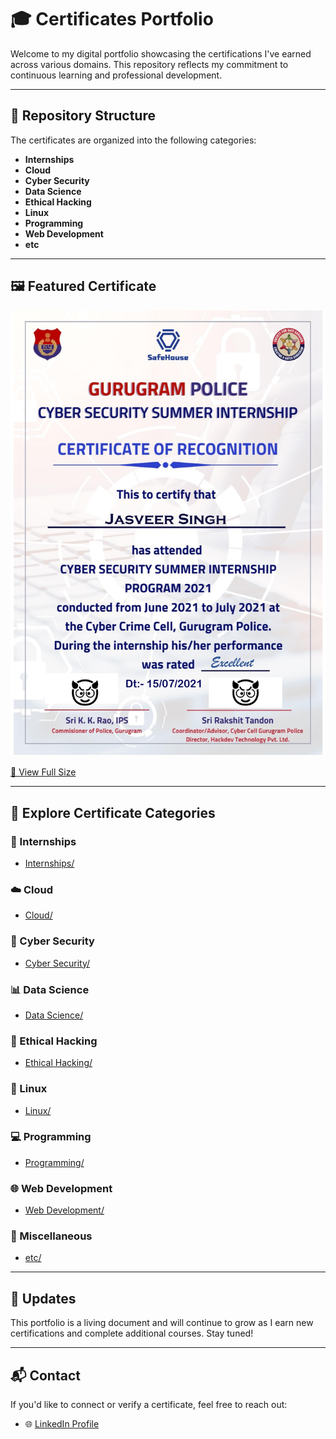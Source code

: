 # 🎓 Certificates Portfolio

Welcome to my digital portfolio showcasing the certifications I've earned across various domains. This repository reflects my commitment to continuous learning and professional development.

---

## 📁 Repository Structure

The certificates are organized into the following categories:

- **Internships**
- **Cloud**
- **Cyber Security**
- **Data Science**
- **Ethical Hacking**
- **Linux**
- **Programming**
- **Web Development**
- **etc**

---

## 🖼️ Featured Certificate

![Gurugram Police Internship](https://github.com/an0nv33r/Certificates/blob/main/Internships/Gurugram%20Police%20Internship.jpg)

[🔗 View Full Size](https://github.com/an0nv33r/Certificates/blob/main/Internships/Gurugram%20Police%20Internship.jpg)

---

## 📜 Explore Certificate Categories

### 🧳 Internships
- [Internships/](https://github.com/an0nv33r/Certificates/tree/main/Internships)  

### ☁️ Cloud
- [Cloud/](https://github.com/an0nv33r/Certificates/tree/main/Cloud)

### 🔐 Cyber Security
- [Cyber Security/](https://github.com/an0nv33r/Certificates/tree/main/Cyber%20Security)

### 📊 Data Science
- [Data Science/](https://github.com/an0nv33r/Certificates/tree/main/Data%20Science)

### 🧠 Ethical Hacking
- [Ethical Hacking/](https://github.com/an0nv33r/Certificates/tree/main/Ethical%20Hacking)

### 🐧 Linux
- [Linux/](https://github.com/an0nv33r/Certificates/tree/main/Linux)

### 💻 Programming
- [Programming/](https://github.com/an0nv33r/Certificates/tree/main/Programming)

### 🌐 Web Development
- [Web Development/](https://github.com/an0nv33r/Certificates/tree/main/Web%20Development)

### 📂 Miscellaneous
- [etc/](https://github.com/an0nv33r/Certificates/tree/main/etc)

---

## 🔄 Updates

This portfolio is a living document and will continue to grow as I earn new certifications and complete additional courses. Stay tuned!

---

## 📬 Contact

If you'd like to connect or verify a certificate, feel free to reach out:

- 🌐 [LinkedIn Profile](https://www.linkedin.com/in/an0nv33r/)
